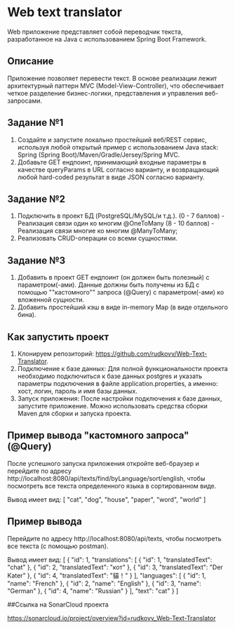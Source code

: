 # Web text translator
Web приложение представляет собой переводчик текста, разработанное на Java с использованием Spring Boot Framework. 
## Описание
Приложение позволяет перевести текст. В основе реализации лежит архитектурный паттерн MVC (Model-View-Controller), что обеспечивает четкое разделение бизнес-логики, представления и управления веб-запросами.
## Задание №1
1. Создайте и запустите локально простейший веб/REST сервис, используя любой открытый пример с использованием Java stack: Spring (Spring Boot)/Maven/Gradle/Jersey/Spring MVC.
2. Добавьте GET ендпоинт, принимающий входные параметры в качестве queryParams в URL согласно варианту, и возвращающий любой hard-coded результат в виде JSON согласно варианту.

## Задание №2
1. Подключить в проект БД (PostgreSQL/MySQL/и т.д.). (0 - 7 баллов) - Реализация связи один ко многим @OneToMany (8 - 10 баллов) - Реализация связи многие ко многим @ManyToMany;
2. Реализовать CRUD-операции со всеми сущностями.

## Задание №3
1. Добавить в проект GET ендпоинт (он должен быть полезный) с параметром(-ами). Данные должны быть получены из БД с помощью ""кастомного"" запроса (@Query) с параметром(-ами) ко вложенной сущности.
2. Добавить простейший кэш в виде in-memory Map (в виде отдельного бина).

## Как запустить проект
1. Клонируем репозиторий: https://github.com/rudkovv/Web-Text-Translator.
2. Подключение к базе данных: Для полной функциональности проекта необходимо подключиться к базе данных postgres и указать параметры подключения в файле application.properties, а именно: хост, логин, пароль и имя базы данных.
3. Запуск приложения: После настройки подключения к базе данных, запустите приложение. Можно использовать средства сборки Maven для сборки и запуска проекта.

## Пример вывода "кастомного запроса" (@Query)
После успешного запуска приложения откройте веб-браузер и перейдите по адресу http://localhost:8080/api/texts/find/byLanguage/sort/english, чтобы посмотреть все текста определенного языка в сортированном виде.

Вывод имеет вид:
[
    "cat",
    "dog",
    "house",
    "paper",
    "word",
    "world"
]

## Пример вывода
Перейдите по адресу http://localhost:8080/api/texts, чтобы посмотреть все текста (с помощью postman).

Вывод имеет вид:
[
    {
        "id": 1,
        "translations": [
            {
                "id": 1,
                "translatedText": "chat"
            },
            {
                "id": 2,
                "translatedText": "кот"
            },
            {
                "id": 3,
                "translatedText": "Der Kater"
            },
            {
                "id": 4,
                "translatedText": "貓！"
            }
        ],
        "languages": [
            {
                "id": 1,
                "name": "French"
            },
            {
                "id": 2,
                "name": "English"
            },
            {
                "id": 3,
                "name": "German"
            },
            {
                "id": 4,
                "name": "Russian"
            }
        ],
        "text": "cat"
    }
]

##Ссылка на SonarCloud проекта

https://sonarcloud.io/project/overview?id=rudkovv_Web-Text-Translator

